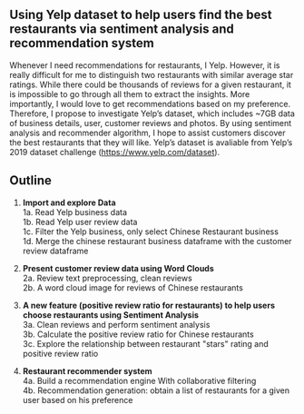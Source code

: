 ## Using Yelp dataset to help users find the best restaurants via sentiment analysis and recommendation system
Whenever I need recommendations for restaurants, I Yelp. However, it is really difficult for me to distinguish two restaurants with similar average star ratings. While there could be thousands of reviews for a given restaurant, it is impossible to go through all them to extract the insights. More importantly, I would love to get recommendations based on my preference. Therefore, I propose to investigate Yelp’s dataset, which includes ~7GB data of business details, user, customer reviews and photos. By using sentiment analysis and recommender algorithm, I hope to assist customers discover the best restaurants that they will like. Yelp’s dataset is avaliable from Yelp’s 2019 dataset challenge (https://www.yelp.com/dataset).

## Outline

1. **Import and explore Data** <br>
    1a. Read Yelp business data <br>
    1b. Read Yelp user review data <br>
    1c. Filter the Yelp business, only select Chinese Restaurant business <br>
    1d. Merge the chinese restaurant business dataframe with the customer review dataframe <br>

2. **Present customer review data using Word Clouds** <br>
    2a. Review text preprocessing, clean reviews <br>
    2b. A word cloud image for reviews of Chinese restaurants <br>

3. **A new feature (positive review ratio for restaurants) to help users choose restaurants using Sentiment Analysis** <br>
    3a. Clean reviews and perform sentiment analysis <br>
    3b. Calculate the positive review ratio for Chinese restaurants <br>
    3c. Explore the relationship between restaurant "stars" rating and positive review ratio <br>

4. **Restaurant recommender system** <br>
    4a. Build a recommendation engine With collaborative filtering <br>
    4b. Recommendation generation: obtain a list of restaurants for a given user based on his preference<br>

